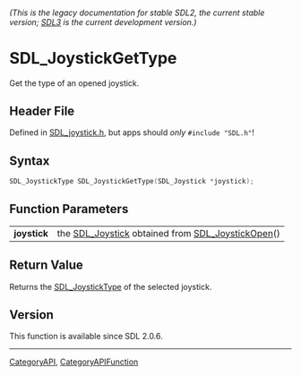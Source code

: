 ###### (This is the legacy documentation for stable SDL2, the current stable version; [SDL3](https://wiki.libsdl.org/SDL3/) is the current development version.)
# SDL_JoystickGetType

Get the type of an opened joystick.

## Header File

Defined in [SDL_joystick.h](https://github.com/libsdl-org/SDL/blob/SDL2/include/SDL_joystick.h), but apps should _only_ `#include "SDL.h"`!

## Syntax

```c
SDL_JoystickType SDL_JoystickGetType(SDL_Joystick *joystick);

```

## Function Parameters

|                  |                                                                                       |
| ---------------- | ------------------------------------------------------------------------------------- |
| **joystick**     | the [SDL_Joystick](SDL_Joystick) obtained from [SDL_JoystickOpen](SDL_JoystickOpen)() |

## Return Value

Returns the [SDL_JoystickType](SDL_JoystickType) of the selected joystick.

## Version

This function is available since SDL 2.0.6.

----
[CategoryAPI](CategoryAPI), [CategoryAPIFunction](CategoryAPIFunction)

